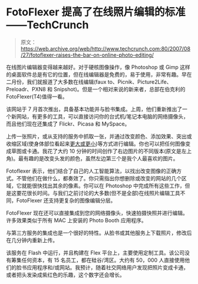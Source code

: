 # FotoFlexer 提高了在线照片编辑的标准——TechCrunch

> 原文：<https://web.archive.org/web/http://www.techcrunch.com:80/2007/08/27/fotoflexer-raises-the-bar-on-online-photo-editing/>

在线图片编辑器变得越来越好。对于硬核图像操作，像 Photoshop 或 Gimp 这样的桌面软件总是有它的位置，但在线编辑器是免费的，易于使用，非常有趣。早在二月份，我们就报道了大多数在线编辑(faux to、Picnik、Picture2Life、Preloadr、PXN8 和 Snipshot)。但是一个相对来说的新来者，总部在伯克利的 FotoFlexer(T4)值得一看。

该网站于 7 月首次推出，具备基本功能并与脸书集成。上周，他们重新推出了一个新网站，有更多的工具，可以直接访问你的台式机/笔记本电脑的网络摄像头，而且他们现在还集成了 Flickr、Picasa 和 MySpace。

上传一张照片，或从支持的服务中抓取一张，并通过改变颜色、添加效果、突出或收缩区域(使身体部位看起来[更大或更小](https://web.archive.org/web/20210928081826/http://fotoflexer.com/images/screenshot2.jpg))等方式进行编辑。你也可以把任何图像变成草图或卡通。我花了大约 10 分钟的时间创作了右边图片的不同版本(原文是左上角)。最有趣的是改变头发的颜色，虽然左边第三个是我个人最喜欢的图片。

Fotoflexer 表示，他们结合了自己的人工智能算法，以找出改变图像的正确方式。不管他们在做什么，都奏效了。你只需指出你想删除或改变的网站的几个区域，它就能很快找出其余的像素。你可以在 Photoshop 中完成所有这些工作，但是这要花很长时间。与我们之前讨论的大多数(但不是全部)在线照片编辑工具不同，FotoFlexer 还支持更复杂的图像编辑分层。

FotoFlexer 现在还可以直接集成到您的网络摄像头，快速拍摄快照并进行编辑。许多效果类似于所有 MAC 上安装的 Photo Booth 应用程序。

与第三方服务的集成也是一个很好的特性。从脸书或其他服务上下载照片，修改后在几分钟内重新上传。

该服务在 Flash 中运行，并且构建在 Flex 平台上，主要使用定制工具。该公司没有筹集任何资本，有 15 名员工，都在硅谷/湾区。大约有 50，000 人直接使用他们的脸书应用程序和/或网站。我预计，随着社交网络用户发现把照片变成卡通，或者把头发染成紫红色的乐趣，这个数字还会增长。